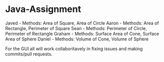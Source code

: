 # Java-Assignment

Javed - Methods: Area of Square, Area of Circle
Aaron - Methods: Area of Rectangle, Perimeter of Square
Sean - Methods: Perimeter of Circle, Perimeter of Rectangle
Graham - Methods: Surface Area of Cone, Surface Area of Sphere
Daniel - Methods: Volume of Cone, Volume of Sphere

For the GUI all will work collaboritavely in fixing issues and making commits/pull requests.
